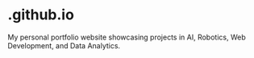 # .github.io
My personal portfolio website showcasing projects in AI, Robotics, Web Development, and Data Analytics.

